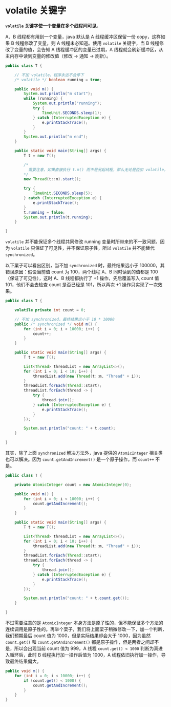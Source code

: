 # volatile 关键字

**`volatile` 关键字使一个变量在多个线程间可见**。

A、B 线程都有用到一个变量，java 默认是 A 线程缓冲区保留一份 copy，这样如果 B 线程修改了变量，则 A 线程未必知道。使用 `volatile` 关键字，当 B 线程修改了变量的值，会告知 A 线程缓冲区的变量已过期，A 线程就会刷新缓冲区，从主内存中读到变量的修改值（修改 -> 通知 -> 刷新）。

```java
public class T {

    // 不加 volatile，程序永远不会停下
    /* volatile */ boolean running = true;

    public void m() {
        System.out.println("m start");
        while (running) {
            System.out.println("running");
            try {
                TimeUnit.SECONDS.sleep(1);
            } catch (InterruptedException e) {
                e.printStackTrace();
            }
        }
        System.out.println("m end");
    }

    public static void main(String[] args) {
        T t = new T();

        /*
          需要注意，如果直接执行 t.m() 而不是另起线程，那么无论是否加 volatile，程序都不会停下，循环判断中的 running 一直为 true
        */
        new Thread(t::m).start();

        try {
            TimeUnit.SECONDS.sleep(5);
        } catch (InterruptedException e) {
            e.printStackTrace();
        }
        t.running = false;
        System.out.println(t.running);
    }

}
```

`volatile` 并不能保证多个线程共同修改 running 变量时所带来的不一致问题，因为 `volatile` 只保证了可见性，并不保证原子性，所以 `volatile` 并不能替代 `synchronized`。

以下栗子可以看出区别，当不加 `synchronized` 时，最终结果远小于 100000，其错误原因：假设当前值 count 为 100，两个线程 A、B 同时读到的值都是 100（保证了可见性），这时 A、B 线程都执行了 +1 操作，先后覆盖写入 count 值 101，他们不会去检查 count 是否已经是 101，所以两次 +1 操作只实现了一次效果。

```java
public class T {

    volatile private int count = 0;

    // 不加 synchronized，最终结果远小于 10 * 10000
    public /* synchronized */ void m() {
        for (int i = 0; i < 10000; i++) {
            count++;
        }
    }

    public static void main(String[] args) {
        T t = new T();

        List<Thread> threadList = new ArrayList<>();
        for (int i = 0; i < 10; i++) {
            threadList.add(new Thread(t::m, "Thread" + i));
        }
        threadList.forEach(Thread::start);
        threadList.forEach(thread -> {
            try {
                thread.join();
            } catch (InterruptedException e) {
                e.printStackTrace();
            }
        });

        System.out.println("count: " + t.count);
    }

}
```

其实，除了上面 `synchronized` 解决方法外，java 提供的 `AtomicInteger` 相关类也可以解决。因为 `count.getAndIncrement()` 是一个原子操作，而 `count++` 不是。

```java
public class T {

    private AtomicInteger count = new AtomicInteger(0);

    public void m() {
        for (int i = 0; i < 10000; i++) {
            count.getAndIncrement();
        }
    }

    public static void main(String[] args) {
        T t = new T();

        List<Thread> threadList = new ArrayList<>();
        for (int i = 0; i < 10; i++) {
            threadList.add(new Thread(t::m, "Thread" + i));
        }
        threadList.forEach(Thread::start);
        threadList.forEach(thread -> {
            try {
                thread.join();
            } catch (InterruptedException e) {
                e.printStackTrace();
            }
        });

        System.out.println("count: " + t.count.get());
    }

}
```

不过需要注意的是 `AtomicInteger` 本身方法是原子性的，但不能保证多个方法的连续调用是原子性的。再举个栗子，我们将上面栗子稍微修改一下，加一个判断，我们预期最后 count 值为 1000，但是实际结果却会大于 1000，因为虽然 `count.get()` 和 `count.getAndIncrement()` 都是原子操作，但是两者之间却不是，所以会出现当前 count 值为 999，A 线程 `count.get() < 1000` 判断为真进入循环后，此时 B 线程执行加一操作后值为 1000，A 线程依旧执行加一操作，导致最终结果偏大。

```java
public void m() {
    for (int i = 0; i < 10000; i++) {
        if (count.get() < 1000) {
            count.getAndIncrement();
        }
    }
}
```
